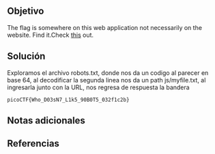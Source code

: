 ## Objetivo

The flag is somewhere on this web application not necessarily on the website. Find it.Check [this](http://saturn.picoctf.net:59901/) out.
## Solución

Exploramos el archivo robots.txt, donde nos da un codigo al parecer en base 64, al decodificar la segunda linea nos da un path js/myfile.txt, al ingresarla junto con la URL, nos regresa de respuesta la bandera

```
picoCTF{Who_D03sN7_L1k5_90B0T5_032f1c2b}
```

## Notas adicionales


## Referencias
